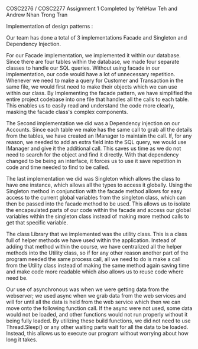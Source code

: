 COSC2276 / COSC2277 Assignment 1 Completed by YehHaw Teh and Andrew Nhan Trong Tran

Implementation of design patterns :

Our team has done a total of 3 implementations Facade and Singleton and Dependency Injection.

For our Facade implementation, we implemented it within our database. Since there are four tables within the database,
we made four separate classes to handle our SQL queries. Without using facade in our implementation, our code would have
a lot of unnecessary repetition. Whenever we need to make a query for Customer and Transaction in the same file, we
would first need to make their objects which we can use within our class. By Implementing the facade pattern, we have
simplified the entire project codebase into one file that handles all the calls to each table. This enables us to easily
read and understand the code more clearly, masking the facade class's complex components.

The Second implementation we did was a Dependency injection on our Accounts. Since each table we make has the same call
to grab all the details from the tables, we have created an IManager to maintain the call. If, for any reason, we needed
to add an extra field into the SQL query, we would use IManager and give it the additional call. This saves us time as
we do not need to search for the object and find it directly. With that dependency changed to be being an interface, it
forces us to use it save repetition in code and time needed to find to be called.

The last implementation we did was Singleton which allows the class to have one instance, which allows all the types to
access it globally. Using the Singleton method in conjunction with the facade method allows for easy access to the
current global variables from the singleton class, which can then be passed into the facade method to be used. This
allows us to isolate the encapsulated parts of our code within the facade and access our global variables within the
singleton class instead of making more method calls to get that specific variable.

The class Library that we implemented was the utility class. This is a class full of helper methods we have used within
the application. Instead of adding that method within the course, we have centralized all the helper methods into the
Utility class, so if for any other reason another part of the program needed the same process call, all we need to do is
make a call from the Utility class instead of making the same method again saving time and make code more readable which
also allows us to reuse code where need be.

Our use of asynchronous was when we were getting data from the webserver; we used async when we grab data from the web
services and will for until all the data is held from the web service which then we can move onto the following function
call. If the async were not used, some data would not be loaded, and other functions would not run properly without it
being fully loaded. By utilizing these build functions, we did not need to use Thread.Sleep() or any other waiting parts
wait for all the data to be loaded. Instead, this allows us to execute our program without worrying about how long it
takes.



